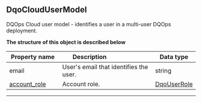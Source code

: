
## DqoCloudUserModel  
DQOps Cloud user model - identifies a user in a multi-user DQOps deployment.  
  

**The structure of this object is described below**  
  

|&nbsp;Property&nbsp;name&nbsp;|&nbsp;Description&nbsp;&nbsp;&nbsp;&nbsp;&nbsp;&nbsp;&nbsp;&nbsp;&nbsp;&nbsp;&nbsp;&nbsp;&nbsp;&nbsp;&nbsp;&nbsp;&nbsp;&nbsp;&nbsp;&nbsp;&nbsp;|&nbsp;Data&nbsp;type&nbsp;|
|---------------|---------------------------------|-----------|
|email|User&#x27;s email that identifies the user.|string|
|[account_role](/docs/client/models/environment/#dqouserrole)|Account role.|[DqoUserRole](/docs/client/models/environment/#dqouserrole)|


___  

